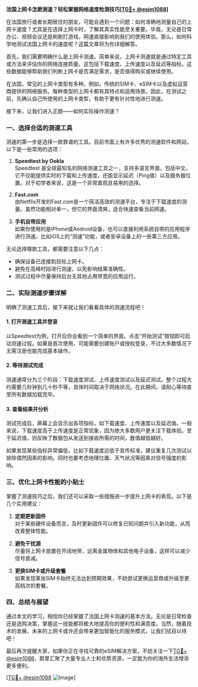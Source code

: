 **法国上网卡怎麽測速？轻松掌握网络速度检测技巧[[TG💪+ @esim1088](https://t.me/s/esim1088)]**

在法国旅行或者长期居住的朋友，可能会遇到一个问题：如何准确地测量自己的上网卡速度？尤其是在选择上网卡时，了解其真实性能至关重要。毕竟，无论是日常办公、视频会议还是刷剧打游戏，网速直接影响到我们的使用体验。那么，如何科学地测试法国上网卡的速度呢？这篇文章将为你详细解答。

首先，我们需要明确什么是上网卡测速。简单来说，上网卡测速就是通过特定工具或方法来评估你的网络连接质量。这包括下载速度、上传速度以及延迟等指标。这些数据能够帮助我们判断上网卡是否满足需求，是否值得购买或继续使用。

在法国，常见的上网卡类型有多种。例如，传统的SIM卡、eSIM卡以及虚拟运营商提供的网络服务。每种类型的上网卡都有其特点和适用场景。因此，在测试之前，先确认自己所使用的上网卡类型，有助于更有针对性地进行测速。

接下来，让我们进入正题——如何实际操作测速？

### 一、选择合适的测速工具

测速的第一步是选择一款靠谱的工具。目前市面上有许多优秀的测速软件和网站，以下是一些常用的选项：

1. **Speedtest by Ookla**  
   Speedtest 是全球最知名的网络测速工具之一，支持多语言界面，包括中文。它不仅能提供实时的下载和上传速度，还能显示延迟（Ping值）以及服务器位置。对于初学者来说，这是一个非常直观且易用的选择。

2. **Fast.com**  
   由Netflix开发的Fast.com是一个简洁高效的测速平台，专注于下载速度的测量。虽然功能相对单一，但它的界面清爽，适合快速查看当前网速。

3. **手机自带应用**  
   如果你使用的是iPhone或Android设备，也可以直接利用系统自带的应用程序进行测速。比如iOS上的“测速”功能，或者安卓设备上的一些第三方应用。

无论选择哪款工具，都需要注意以下几点：
- 确保设备已连接到目标上网卡。
- 避免在高峰时段进行测速，以免影响结果准确性。
- 测试过程中尽量保持后台无其他占用带宽的应用运行。

### 二、实际测速步骤详解

明确了测速工具后，接下来就让我们看看具体的测速流程吧！

#### 1. 打开测速工具并登录

以Speedtest为例，打开后你会看到一个简单的界面。点击“开始测试”按钮即可启动测速过程。如果是首次使用，可能需要创建账户或授权登录，不过大多数情况下无需注册也能完成基本操作。

#### 2. 等待测试完成

测速通常分为三个阶段：下载速度测试、上传速度测试以及延迟测试。整个过程大约需要几秒钟到几十秒不等，具体时间取决于网络状况。在此期间，请耐心等待直至所有数据加载完毕。

#### 3. 查看结果并分析

测试完成后，屏幕上会显示出各项指标，如下载速度、上传速度以及延迟值。一般来说，下载速度高于上传速度是正常现象，因为绝大多数用户更关注下载体验。至于延迟值，则反映了数据包从发送到接收所需的时间，数值越低越好。

如果发现某些指标异常偏低，比如下载速度远低于宣传标准，建议重复几次测试以排除偶然因素的影响。同时也要考虑地理位置、天气状况等因素对信号强度的影响。

### 三、优化上网卡性能的小贴士

掌握了测速技巧之后，我们还可以采取一些措施进一步提升上网卡的表现。以下是几个实用建议：

1. **定期更新固件**  
   对于某些硬件设备而言，及时更新固件可以修复已知问题并引入新功能，从而改善整体性能。

2. **避免干扰源**  
   尽量将上网卡放置在开阔地带，远离金属物体和其他电子设备，这样可以减少信号衰减。

3. **更换SIM卡或升级套餐**  
   如果发现某张SIM卡始终无法达到预期效果，不妨尝试更换运营商或升级至更高档次的套餐。

### 四、总结与展望

通过本文的学习，相信你已经掌握了法国上网卡测速的基本方法。无论是日常检查还是选购决策，掌握这一技能都将极大地提高你的便利性和满意度。当然，随着技术的发展，未来的上网卡或许还会带来更加智能化的服务模式，让我们拭目以待吧！

最后再次提醒大家，如果你正在寻找可靠的eSIM解决方案，不妨关注一下[TG💪+ @esim1088](https://t.me/s/esim1088)，那里汇聚了大量专业人士和优质资源，一定能为你的海外生活增添更多便利。

[[TG💪+ @esim1088](https://t.me/s/esim1088) ![Image](https://i.postimg.cc/4NQfJmqS/Snipaste-2025-05-13-00-14-12.png)]